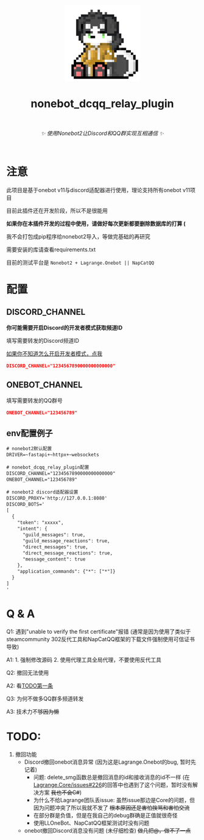 <p align="center">
  <img src="https://raw.githubusercontent.com/PawTeamClub/.github/main/paw_temporary_icons.png" width="200" height="200">
</p>

<div align="center">
  
# nonebot_dcqq_relay_plugin

<br />

_✨ 使用Nonebot2让Discord和QQ群实现互相通信 ✨_

<br />

</div>

# 注意

此项目是基于onebot v11与discord适配器进行使用，理论支持所有onebot v11项目

目前此插件还在开发阶段，所以不是很能用

**如果你在本插件开发的过程中使用，请做好每次更新都要删除数据库的打算 (**

我不会打包成pip程序给nonebot2导入，等做完基础的再研究

需要安装的库请查看requirements.txt

目前的测试平台是 `Nonebot2 + Lagrange.Onebot || NapCatQQ`

# 配置

## DISCORD_CHANNEL

**你可能需要开启Discord的开发者模式获取频道ID**

填写需要转发的Discord频道ID

[如果你不知道怎么开启开发者模式，点我](https://beebom.com/how-enable-disable-developer-mode-discord/#:~:text=Turn%20on%20Discord%20Developer%20Mode%20%28Android%2C%20iOS%29%201,access%20the%20IDs%20of%20channels%20and%20messages.%20)

```json
DISCORD_CHANNEL="1234567890000000000000"
```

## ONEBOT_CHANNEL

填写需要转发的QQ群号

```json
ONEBOT_CHANNEL="123456789"
```

## env配置例子

```
# nonebot2默认配置
DRIVER=~fastapi+~httpx+~websockets

# nonebot_dcqq_relay_plugin配置
DISCORD_CHANNEL="1234567890000000000000"
ONEBOT_CHANNEL="123456789"

# nonebot2 discord适配器设置
DISCORD_PROXY='http://127.0.0.1:8080'
DISCORD_BOTS='
[
  {
    "token": "xxxxx",
    "intent": {
      "guild_messages": true,
      "guild_message_reactions": true,
      "direct_messages": true,
      "direct_message_reactions": true,
      "message_content": true
    },
    "application_commands": {"*": ["*"]}
  }
]
'
```

# Q & A

Q1: 遇到"unable to verify the first certificate"报错 (通常是因为使用了类似于steamcommunity 302反代工具和NapCatQQ框架的下载文件强制使用可信证书导致)

A1: 1. 强制修改源码 2. 使用代理工具全局代理，不要使用反代工具

Q2: 撤回无法使用

A2: 看[TODO第一条](#todo)

Q3: 为何不做多QQ群多频道转发

A3: 技术力不够~~因为懒~~

# TODO:

1. 撤回功能
    - Discord撤回onebot消息异常 (因为这是Lagrange.Onebot的bug, 暂时先记着)
        - 问题: delete_smg函数总是撤回消息的id和接收消息的id不一样  (在[Lagrange.Core/issues#226](https://github.com/LagrangeDev/Lagrange.Core/issues/226#issuecomment-2009693106)的回答中也遇到了这个问题，暂时没有解决方案 ~~我也不会C#~~)
        - 为什么不给Lagrange团队丢issue: 虽然issue那边是Core的问题，但因为问题冲突了所以我就不发了 ~~根本原因还是害怕挨骂和害怕交流~~
        - 在部分群是负值，但是在我自己的debug群确是正值就很奇怪
        - 使用LLOneBot、NapCatQQ框架测试时没有问题
    - onebot撤回Discord消息没有问题 (未仔细检查)
~~做几把@，做不了一点~~
